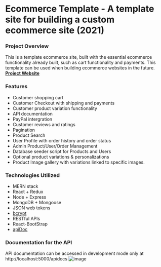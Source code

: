 # Ecommerce Template - A template site for building a custom ecommerce site (2021)

### Project Overview

This is a template ecommerce site, built with the essential ecommerce functionality already built, such as cart functionality and payments. This template can be used when building ecommerce websites in the future. **[Project Website](https://ecommerce--template.herokuapp.com// 'Ecommerce Template')**

### Features

- Customer shopping cart
- Customer Checkout with shipping and payments
- Customer product variation functionality
- API documentation
- PayPal intergration
- Customer reviews and ratings
- Pagination
- Product Search
- User Profile with order history and order status
- Admin Product/User/Order Management
- Database seeder script for Products and Users
- Optional product variations & personalizations
- Product Image gallery with variations linked to specific images.

### Technologies Utilized

- MERN stack
- React + Redux
- Node + Express
- MongoDB + Mongoose
- JSON web tokens
- [bcrypt](https://www.npmjs.com/package/bcrypt)
- RESTful APIs
- React-BootStrap
- [apiDoc](https://apidocjs.com/#param-api-description)


### Documentation for the API
API documentation can be accessed in development mode only at http://localhost:5000/apidocs
![image](https://user-images.githubusercontent.com/53815961/128601252-a3c9aa7c-0d3a-4245-96a9-079ffb56e5db.png)

